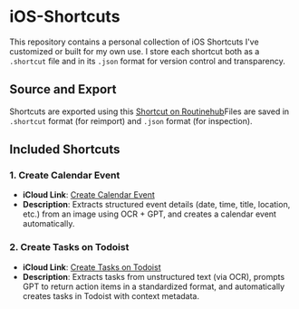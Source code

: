# iOS-Shortcuts


This repository contains a personal collection of iOS Shortcuts I've customized or built for my own use. I store each shortcut both as a `.shortcut` file and in its `.json` format for version control and transparency.

## Source and Export

Shortcuts are exported using this [Shortcut on Routinehub](https://routinehub.co/shortcut/5256/)Files are saved in `.shortcut` format (for reimport) and `.json` format (for inspection).

## Included Shortcuts

### 1. Create Calendar Event
- **iCloud Link**: [Create Calendar Event](https://www.icloud.com/shortcuts/76fb09e8988e49c09a63a5478f51fc74)
- **Description**: Extracts structured event details (date, time, title, location, etc.) from an image using OCR + GPT, and creates a calendar event automatically.

### 2. Create Tasks on Todoist
- **iCloud Link**: [Create Tasks on Todoist](https://www.icloud.com/shortcuts/a49d0171653e4f25b6d12837d7e80c66)
- **Description**: Extracts tasks from unstructured text (via OCR), prompts GPT to return action items in a standardized format, and automatically creates tasks in Todoist with context metadata.

